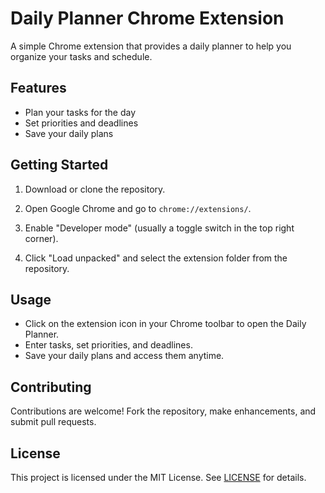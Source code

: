 # Daily Planner Chrome Extension

A simple Chrome extension that provides a daily planner to help you organize your tasks and schedule.

## Features

- Plan your tasks for the day
- Set priorities and deadlines
- Save your daily plans

## Getting Started

1. Download or clone the repository.

2. Open Google Chrome and go to `chrome://extensions/`.

3. Enable "Developer mode" (usually a toggle switch in the top right corner).

4. Click "Load unpacked" and select the extension folder from the repository.

## Usage

- Click on the extension icon in your Chrome toolbar to open the Daily Planner.
- Enter tasks, set priorities, and deadlines.
- Save your daily plans and access them anytime.

## Contributing

Contributions are welcome! Fork the repository, make enhancements, and submit pull requests.

## License

This project is licensed under the MIT License. See [LICENSE](LICENSE) for details.
